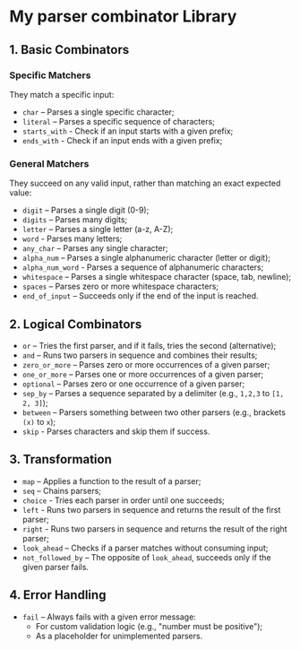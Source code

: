 # My parser combinator Library

## 1. Basic Combinators

### Specific Matchers

They match a specific input:

- `char` – Parses a single specific character;
- `literal` – Parses a specific sequence of characters;
- `starts_with` - Check if an input starts with a given prefix;
- `ends_with` - Check if an input ends with a given prefix;

### General Matchers

They succeed on any valid input, rather than matching an exact expected value:

- `digit` – Parses a single digit (0-9);
- `digits` – Parses many digits;
- `letter` – Parses a single letter (a-z, A-Z);
- `word` - Parses many letters;
- `any_char` – Parses any single character;
- `alpha_num` – Parses a single alphanumeric character (letter or digit);
- `alpha_num_word` - Parses a sequence of alphanumeric characters;
- `whitespace` – Parses a single whitespace character (space, tab, newline);
- `spaces` – Parses zero or more whitespace characters;
- `end_of_input` – Succeeds only if the end of the input is reached.

## 2. Logical Combinators

- `or` – Tries the first parser, and if it fails, tries the second (alternative);
- `and` – Runs two parsers in sequence and combines their results;
- `zero_or_more` – Parses zero or more occurrences of a given parser;
- `one_or_more` – Parses one or more occurrences of a given parser;
- `optional` – Parses zero or one occurrence of a given parser;
- `sep_by` – Parses a sequence separated by a delimiter (e.g., `1,2,3` to `[1, 2, 3]`);
- `between` – Parsers something between two other parsers (e.g., brackets `(x)` to `x`);
- `skip` - Parses characters and skip them if success.

## 3. Transformation

- `map` – Applies a function to the result of a parser;
- `seq` – Chains parsers;
- `choice` - Tries each parser in order until one succeeds;
- `left` - Runs two parsers in sequence and returns the result of the first parser;
- `right` - Runs two parsers in sequence and returns the result of the right parser;
- `look_ahead` – Checks if a parser matches without consuming input;
- `not_followed_by` – The opposite of `look_ahead`, succeeds only if the given parser fails.

## 4. Error Handling

- `fail` – Always fails with a given error message:
  - For custom validation logic (e.g., "number must be positive");
  - As a placeholder for unimplemented parsers.
